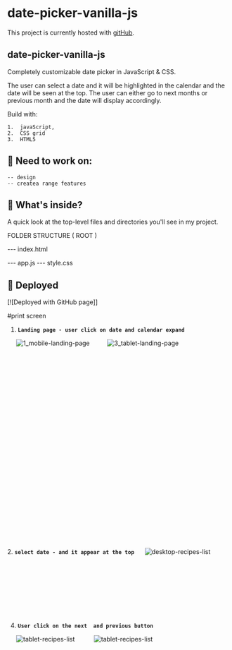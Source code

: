 # date-picker-vanilla-js
This project is currently hosted  with [gitHub](). 

## date-picker-vanilla-js


Completely customizable date picker in JavaScript & CSS. 

The user can select a date and it will be highlighted in the calendar and the date will be seen at the top. The user can either go to next months or previous month and the date will display accordingly.

Build with:

 	1.	javaScript,  
	2.	CSS grid
	3.	HTML5


 ## 🧐 Need to work on:
    -- design
    -- createa range features
  


 ## 🧐 What's inside?


A quick look at the top-level files and directories you'll see in my project.

FOLDER STRUCTURE
( ROOT )

--- index.html

--- app.js
--- style.css

 ## 💫 Deployed

[![Deployed with GitHub page]]


 
#print screen

1.  **`Landing page - user click on date and calendar expand`**
<img align="left" src="https://user-images.githubusercontent.com/18241226/62568912-e4c83d00-b885-11e9-9163-ae6b0bb32746.png" alt="1_mobile-landing-page" title="1_landing-page" hspace="20"/>
<img align="left" src="https://user-images.githubusercontent.com/18241226/62568913-e4c83d00-b885-11e9-9970-1c1f1f41e3da.png" alt="3_tablet-landing-page" title="2_landing-page_expand calendar" hspace="20"/>
<br/><br/><br/><br/><br/><br/><br/><br/><br/><br/><br/><br/><br/><br/><br/><br/><br/><br/>





<br/><br/><br/><br/><br/><br/><br/><br/><br/>
2.  **`select date - and it appear at the top`**
<img src="https://user-images.githubusercontent.com/18241226/62568915-e560d380-b885-11e9-93ce-19ab55b7c1af.png" alt="desktop-recipes-list" title="date selection" hspace="20"/>
<br/><br/><br/><br/><br/><br/><br/><br/><br/>
 




4.  **`User click on the next  and previous button`**
<img src="https://user-images.githubusercontent.com/18241226/62568917-e560d380-b885-11e9-925f-c19f166ee0c7.png" alt="tablet-recipes-list" title="tablet-recipes-list" hspace="20"/>
<img src="https://user-images.githubusercontent.com/18241226/62568918-e5f96a00-b885-11e9-80bc-369736242f75.png" alt="tablet-recipes-list" title="tablet-recipes-list" hspace="20"/>
<br/><br/><br/><br/><br/><br/><br/><br/><br/><br/><br/>
